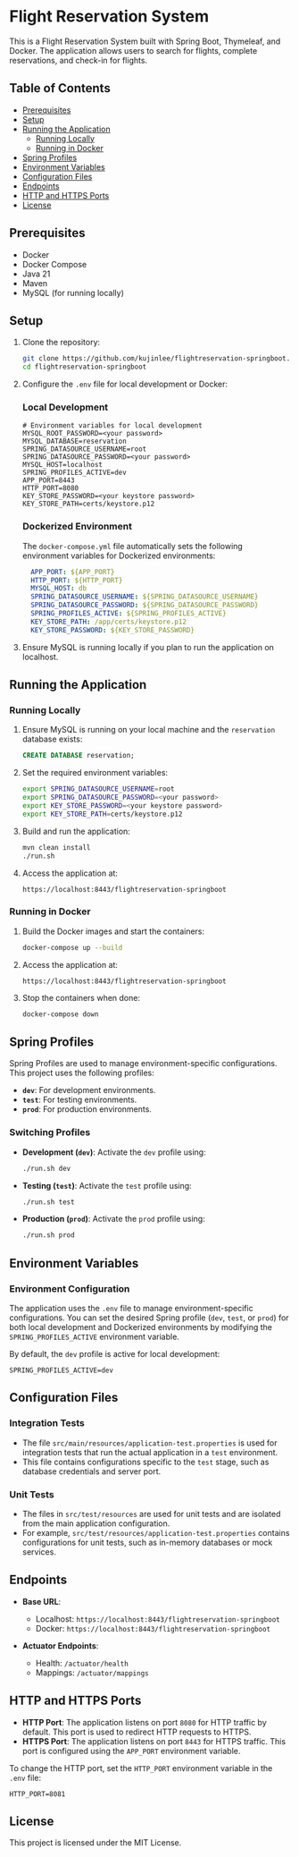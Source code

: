 # Flight Reservation System

This is a Flight Reservation System built with Spring Boot, Thymeleaf, and Docker. The application allows users to search for flights, complete reservations, and check-in for flights.

## Table of Contents

- [Prerequisites](#prerequisites)
- [Setup](#setup)
- [Running the Application](#running-the-application)
  - [Running Locally](#running-locally)
  - [Running in Docker](#running-in-docker)
- [Spring Profiles](#spring-profiles)
- [Environment Variables](#environment-variables)
- [Configuration Files](#configuration-files)
- [Endpoints](#endpoints)
- [HTTP and HTTPS Ports](#http-and-https-ports)
- [License](#license)

## Prerequisites

- Docker
- Docker Compose
- Java 21
- Maven
- MySQL (for running locally)

## Setup

1. Clone the repository:

    ```sh
    git clone https://github.com/kujinlee/flightreservation-springboot.git
    cd flightreservation-springboot
    ```

2. Configure the `.env` file for local development or Docker:

    ### Local Development
    ```properties
    # Environment variables for local development
    MYSQL_ROOT_PASSWORD=<your password>
    MYSQL_DATABASE=reservation
    SPRING_DATASOURCE_USERNAME=root
    SPRING_DATASOURCE_PASSWORD=<your password>
    MYSQL_HOST=localhost
    SPRING_PROFILES_ACTIVE=dev
    APP_PORT=8443
    HTTP_PORT=8080
    KEY_STORE_PASSWORD=<your keystore password>
    KEY_STORE_PATH=certs/keystore.p12
    ```

    ### Dockerized Environment
    The `docker-compose.yml` file automatically sets the following environment variables for Dockerized environments:
    ```yaml
      APP_PORT: ${APP_PORT}
      HTTP_PORT: ${HTTP_PORT}
      MYSQL_HOST: db
      SPRING_DATASOURCE_USERNAME: ${SPRING_DATASOURCE_USERNAME}
      SPRING_DATASOURCE_PASSWORD: ${SPRING_DATASOURCE_PASSWORD}
      SPRING_PROFILES_ACTIVE: ${SPRING_PROFILES_ACTIVE}
      KEY_STORE_PATH: /app/certs/keystore.p12
      KEY_STORE_PASSWORD: ${KEY_STORE_PASSWORD}
    ```

3. Ensure MySQL is running locally if you plan to run the application on localhost.

## Running the Application

### Running Locally

1. Ensure MySQL is running on your local machine and the `reservation` database exists:
    ```sql
    CREATE DATABASE reservation;
    ```

2. Set the required environment variables:
    ```bash
    export SPRING_DATASOURCE_USERNAME=root
    export SPRING_DATASOURCE_PASSWORD=<your password>
    export KEY_STORE_PASSWORD=<your keystore password>
    export KEY_STORE_PATH=certs/keystore.p12
    ```

3. Build and run the application:
    ```sh
    mvn clean install
    ./run.sh
    ```

4. Access the application at:
    ```
    https://localhost:8443/flightreservation-springboot
    ```

### Running in Docker

1. Build the Docker images and start the containers:
    ```sh
    docker-compose up --build
    ```

2. Access the application at:
    ```
    https://localhost:8443/flightreservation-springboot
    ```

3. Stop the containers when done:
    ```sh
    docker-compose down
    ```

## Spring Profiles

Spring Profiles are used to manage environment-specific configurations. This project uses the following profiles:

- **`dev`**: For development environments.
- **`test`**: For testing environments.
- **`prod`**: For production environments.

### Switching Profiles

- **Development (`dev`)**: Activate the `dev` profile using:
  ```bash
  ./run.sh dev
  ```
- **Testing (`test`)**: Activate the `test` profile using:
  ```bash
  ./run.sh test
  ```
- **Production (`prod`)**: Activate the `prod` profile using:
  ```bash
  ./run.sh prod
  ```

## Environment Variables
### Environment Configuration

The application uses the `.env` file to manage environment-specific configurations. You can set the desired Spring profile (`dev`, `test`, or `prod`) for both local development and Dockerized environments by modifying the `SPRING_PROFILES_ACTIVE` environment variable.

By default, the `dev` profile is active for local development:
```properties
SPRING_PROFILES_ACTIVE=dev
```

## Configuration Files

### Integration Tests
- The file `src/main/resources/application-test.properties` is used for integration tests that run the actual application in a `test` environment.
- This file contains configurations specific to the `test` stage, such as database credentials and server port.

### Unit Tests
- The files in `src/test/resources` are used for unit tests and are isolated from the main application configuration.
- For example, `src/test/resources/application-test.properties` contains configurations for unit tests, such as in-memory databases or mock services.

## Endpoints

- **Base URL**:
  - Localhost: `https://localhost:8443/flightreservation-springboot`
  - Docker: `https://localhost:8443/flightreservation-springboot`

- **Actuator Endpoints**:
  - Health: `/actuator/health`
  - Mappings: `/actuator/mappings`

## HTTP and HTTPS Ports

- **HTTP Port**: The application listens on port `8080` for HTTP traffic by default. This port is used to redirect HTTP requests to HTTPS.
- **HTTPS Port**: The application listens on port `8443` for HTTPS traffic. This port is configured using the `APP_PORT` environment variable.

To change the HTTP port, set the `HTTP_PORT` environment variable in the `.env` file:
```properties
HTTP_PORT=8081
```

## License

This project is licensed under the MIT License.